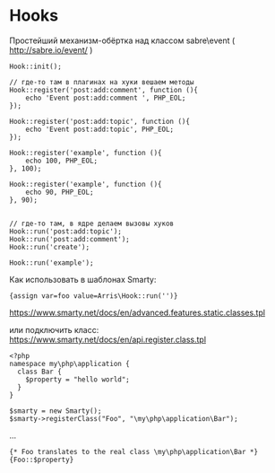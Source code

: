 # Hooks

Простейший механизм-обёртка над классом sabre\event ( http://sabre.io/event/ ) 

```
Hook::init();

// где-то там в плагинах на хуки вешаем методы
Hook::register('post:add:comment', function (){
    echo 'Event post:add:comment ', PHP_EOL;
});

Hook::register('post:add:topic', function (){
    echo 'Event post:add:topic', PHP_EOL;
});

Hook::register('example', function (){
    echo 100, PHP_EOL;
}, 100);

Hook::register('example', function (){
    echo 90, PHP_EOL;
}, 90);


// где-то там, в ядре делаем вызовы хуков
Hook::run('post:add:topic');
Hook::run('post:add:comment');
Hook::run('create');

Hook::run('example');

```

Как использовать в шаблонах Smarty:
```
{assign var=foo value=Arris\Hook::run('')}
```
https://www.smarty.net/docs/en/advanced.features.static.classes.tpl

или подключить класс: https://www.smarty.net/docs/en/api.register.class.tpl

```
<?php
namespace my\php\application {
  class Bar {
    $property = "hello world";
  }
}

$smarty = new Smarty();
$smarty->registerClass("Foo", "\my\php\application\Bar");
```
...
```
{* Foo translates to the real class \my\php\application\Bar *}
{Foo::$property}
```



